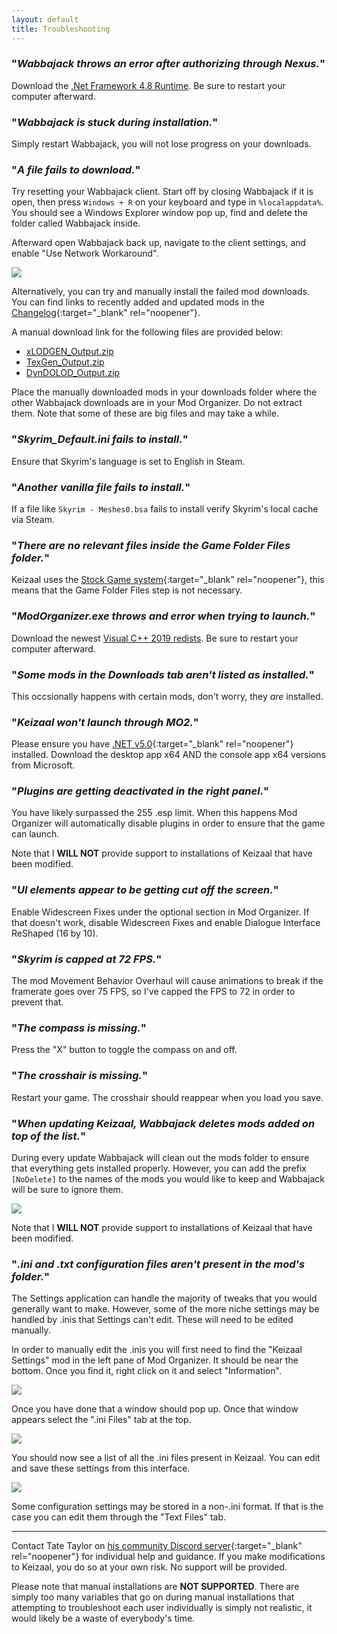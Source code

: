 ```yaml
---
layout: default
title: Troubleshooting
---
```

### "*Wabbajack throws an error after authorizing through Nexus.*"

Download the [.Net Framework 4.8 Runtime](https://go.microsoft.com/fwlink/?LinkId=2085155). Be sure to restart your computer afterward.

### "*Wabbajack is stuck during installation.*"

Simply restart Wabbajack, you will not lose progress on your downloads.

### "*A file fails to download.*"

Try resetting your Wabbajack client. Start off by closing Wabbajack if it is open, then press `Windows + R` on your keyboard and type in `%localappdata%`. You should see a Windows Explorer window pop up, find and delete the folder called Wabbajack inside.

Afterward open Wabbajack back up, navigate to the client settings, and enable "Use Network Workaround".

![](https://i.ibb.co/FDPDrfk/Discord-VPN.png)

Alternatively, you can try and manually install the failed mod downloads. You can find links to recently added and updated mods in the [Changelog](https://keizaal.github.io/Keizaal/CHANGELOG.html){:target="_blank" rel="noopener"}. 

A manual download link for the following files are provided below:

- [xLODGEN_Output.zip](https://github.com/Keizaal/Keizaal/releases/download/6.0.0/DynDOLOD_Output.zip)
- [TexGen_Output.zip](https://github.com/Keizaal/Keizaal/releases/download/6.0.0/xLODGEN_Output.zip)
- [DynDOLOD_Output.zip](https://github.com/Keizaal/Keizaal/releases/download/6.0.0/TexGen_Output.zip)

Place the manually downloaded mods in your downloads folder where the other Wabbajack downloads are in your Mod Organizer. Do not extract them. Note that some of these are big files and may take a while.

### "*Skyrim_Default.ini fails to install.*"

Ensure that Skyrim's language is set to English in Steam.

### "*Another vanilla file fails to install.*"

If a file like `Skyrim - Meshes0.bsa` fails to install verify Skyrim's local cache via Steam.

### "*There are no relevant files inside the Game Folder Files folder.*"

Keizaal uses the [Stock Game system](https://github.com/wabbajack-tools/wabbajack/wiki/Keeping-The-Game-Folder-Clean-(via-local-game-installs)){:target="_blank" rel="noopener"}, this means that the Game Folder Files step is not necessary.

### "*ModOrganizer.exe throws and error when trying to launch.*"

Download the newest [Visual C++ 2019 redists](https://aka.ms/vs/16/release/vc_redist.x64.exe). Be sure to restart your computer afterward.

### "*Some mods in the Downloads tab aren't listed as installed.*"

This occsionally happens with certain mods, don't worry, they *are* installed.

### "*Keizaal won't launch through MO2.*"

Please ensure you have [.NET v5.0](https://dotnet.microsoft.com/download/dotnet/5.0/runtime){:target="_blank" rel="noopener"} installed. Download the desktop app x64 AND the console app x64 versions from Microsoft.

### "*Plugins are getting deactivated in the right panel.*"

You have likely surpassed the 255 .esp limit. When this happens Mod Organizer will automatically disable plugins in order to ensure that the game can launch.

Note that I **WILL NOT** provide support to installations of Keizaal that have been modified.

### "*UI elements appear to be getting cut off the screen.*"

Enable Widescreen Fixes under the optional section in Mod Organizer. If that doesn't work, disable Widescreen Fixes and enable Dialogue Interface ReShaped (16 by 10).

### "*Skyrim is capped at 72 FPS.*"

The mod Movement Behavior Overhaul will cause animations to break if the framerate goes over 75 FPS, so I've capped the FPS to 72 in order to prevent that.

### "*The compass is missing.*"

Press the "X" button to toggle the compass on and off.

### "*The crosshair is missing.*"

Restart your game. The crosshair should reappear when you load you save.

### "*When updating Keizaal, Wabbajack deletes mods added on top of the list.*"

During every update Wabbajack will clean out the mods folder to ensure that everything gets installed properly. However, you can add the prefix `[NoDelete]` to the names of the mods you would like to keep and Wabbajack will be sure to ignore them.

![](https://raw.githubusercontent.com/PierreDespereaux/Keizaal/main/assets/images/installation%20guide/12.%20No%20Delete.PNG)

Note that I **WILL NOT** provide support to installations of Keizaal that have been modified.

### "*.ini and .txt configuration files aren't present in the mod's folder.*"

The Settings application can handle the majority of tweaks that you would generally want to make. However, some of the more niche settings may be handled by .inis that Settings can't edit. These will need to be edited manually.

In order to manually edit the .inis you will first need to find the "Keizaal Settings" mod in the left pane of Mod Organizer. It should be near the bottom. Once you find it, right click on it and select "Information".

![](https://raw.githubusercontent.com/PierreDespereaux/Keizaal/main/assets/images/installation%20guide/8.%20Keizaal%20Settings.PNG)

Once you have done that a window should pop up. Once that window appears select the ".ini Files" tab at the top.

![](https://raw.githubusercontent.com/PierreDespereaux/Keizaal/main/assets/images/installation%20guide/9.%20Navigate%20to%20.inis.PNG)

You should now see a list of all the .ini files present in Keizaal. You can edit and save these settings from this interface.

![](https://raw.githubusercontent.com/PierreDespereaux/Keizaal/main/assets/images/installation%20guide/10.%20Edit%20.inis.PNG)

Some configuration settings may be stored in a non-.ini format. If that is the case you can edit them through the "Text Files" tab.

---

Contact Tate Taylor on [his community Discord server](https://discord.gg/eYZJFP8){:target="_blank" rel="noopener"} for individual help and guidance. If you make modifications to Keizaal, you do so at your own risk. No support will be provided.

Please note that manual installations are **NOT SUPPORTED**. There are simply too many variables that go on during manual installations that attempting to troubleshoot each user individually is simply not realistic, it would likely be a waste of everybody's time.

